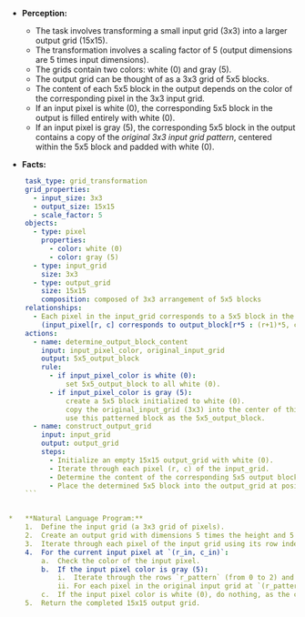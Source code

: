*   **Perception:**
    *   The task involves transforming a small input grid (3x3) into a larger output grid (15x15).
    *   The transformation involves a scaling factor of 5 (output dimensions are 5 times input dimensions).
    *   The grids contain two colors: white (0) and gray (5).
    *   The output grid can be thought of as a 3x3 grid of 5x5 blocks.
    *   The content of each 5x5 block in the output depends on the color of the corresponding pixel in the 3x3 input grid.
    *   If an input pixel is white (0), the corresponding 5x5 block in the output is filled entirely with white (0).
    *   If an input pixel is gray (5), the corresponding 5x5 block in the output contains a copy of the *original 3x3 input grid pattern*, centered within the 5x5 block and padded with white (0).

*   **Facts:**
    
```yaml
    task_type: grid_transformation
    grid_properties:
      - input_size: 3x3
      - output_size: 15x15
      - scale_factor: 5
    objects:
      - type: pixel
        properties:
          - color: white (0)
          - color: gray (5)
      - type: input_grid
        size: 3x3
      - type: output_grid
        size: 15x15
        composition: composed of 3x3 arrangement of 5x5 blocks
    relationships:
      - Each pixel in the input_grid corresponds to a 5x5 block in the output_grid.
        (input_pixel[r, c] corresponds to output_block[r*5 : (r+1)*5, c*5 : (c+1)*5])
    actions:
      - name: determine_output_block_content
        input: input_pixel_color, original_input_grid
        output: 5x5_output_block
        rule:
          - if input_pixel_color is white (0):
              set 5x5_output_block to all white (0).
          - if input_pixel_color is gray (5):
              create a 5x5 block initialized to white (0).
              copy the original_input_grid (3x3) into the center of this 5x5 block (at offset row=1, col=1).
              use this patterned block as the 5x5_output_block.
      - name: construct_output_grid
        input: input_grid
        output: output_grid
        steps:
          - Initialize an empty 15x15 output_grid with white (0).
          - Iterate through each pixel (r, c) of the input_grid.
          - Determine the content of the corresponding 5x5 output block using the 'determine_output_block_content' rule.
          - Place the determined 5x5 block into the output_grid at position (r*5, c*5).
    ```


*   **Natural Language Program:**
    1.  Define the input grid (a 3x3 grid of pixels).
    2.  Create an output grid with dimensions 5 times the height and 5 times the width of the input grid (resulting in a 15x15 grid). Initialize all pixels in the output grid to white (0).
    3.  Iterate through each pixel of the input grid using its row index `r_in` (from 0 to 2) and column index `c_in` (from 0 to 2).
    4.  For the current input pixel at `(r_in, c_in)`:
        a.  Check the color of the input pixel.
        b.  If the input pixel color is gray (5):
            i.  Iterate through the rows `r_pattern` (from 0 to 2) and columns `c_pattern` (from 0 to 2) of the *original 3x3 input grid*.
            ii. For each pixel in the original input grid at `(r_pattern, c_pattern)`, copy its color to the output grid at position `(r_in * 5 + 1 + r_pattern, c_in * 5 + 1 + c_pattern)`. (This places the 3x3 input pattern centered within the 5x5 block corresponding to the gray input pixel).
        c.  If the input pixel color is white (0), do nothing, as the corresponding 5x5 block in the output grid should remain white (which it already is from the initialization).
    5.  Return the completed 15x15 output grid.